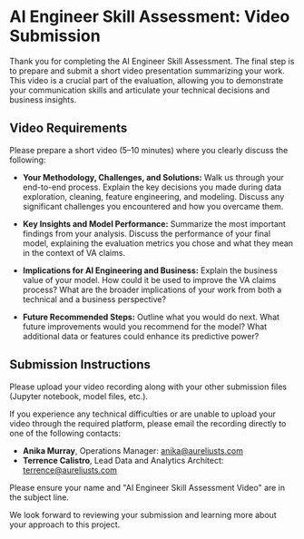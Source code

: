 # AI Engineer Skill Assessment: Video Submission

Thank you for completing the AI Engineer Skill Assessment. The final step is to prepare and submit a short video presentation summarizing your work. This video is a crucial part of the evaluation, allowing you to demonstrate your communication skills and articulate your technical decisions and business insights.

## Video Requirements

Please prepare a short video (5–10 minutes) where you clearly discuss the following:

* **Your Methodology, Challenges, and Solutions:** Walk us through your end-to-end process. Explain the key decisions you made during data exploration, cleaning, feature engineering, and modeling. Discuss any significant challenges you encountered and how you overcame them.

* **Key Insights and Model Performance:** Summarize the most important findings from your analysis. Discuss the performance of your final model, explaining the evaluation metrics you chose and what they mean in the context of VA claims.

* **Implications for AI Engineering and Business:** Explain the business value of your model. How could it be used to improve the VA claims process? What are the broader implications of your work from both a technical and a business perspective?

* **Future Recommended Steps:** Outline what you would do next. What future improvements would you recommend for the model? What additional data or features could enhance its predictive power?

## Submission Instructions

Please upload your video recording along with your other submission files (Jupyter notebook, model files, etc.).

If you experience any technical difficulties or are unable to upload your video through the required platform, please email the recording directly to one of the following contacts:

* **Anika Murray**, Operations Manager: anika@aureliusts.com
* **Terrence Calistro**, Lead Data and Analytics Architect: terrence@aureliusts.com

Please ensure your name and "AI Engineer Skill Assessment Video" are in the subject line.

We look forward to reviewing your submission and learning more about your approach to this project.

